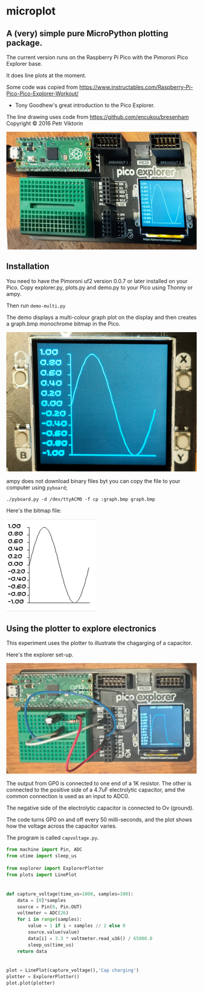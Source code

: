 # microplot

## A (very) simple pure MicroPython plotting package.

The current version runs on the Raspberry Pi Pico with the Pimoroni Pico Explorer base.

It does line plots at the moment.

Some code was copied from https://www.instructables.com/Raspberry-Pi-Pico-Pico-Explorer-Workout/
- Tony Goodhew's great introduction to the Pico Explorer.

The line drawing uses code from https://github.com/encukou/bresenham
Copyright © 2016 Petr Viktorin

![Sample Plot](docs/img/sine3.jpg)

## Installation

You need to have the Pimoroni uf2 version 0.0.7 or later installed on your Pico.
Copy explorer.py, plots.py and demo.py to your Pico using Thonny or ampy.

Then run `demo-multi.py`

The demo displays a multi-colour graph plot on the display and then creates a graph.bmp monochrome bitmap in the Pico.

![Pico display](docs/img/new-sin.jpg)

ampy does not download binary files byt you can copy the file to your computer using `pyboard`;

```shell
./pyboard.py -d /dev/ttyACM0 -f cp :graph.bmp graph.bmp
```
Here's the bitmap file:

![graph.bmp](docs/img/bmp.png)

## Using the plotter to explore electronics

This experiment uses the plotter to illustrate the chagarging of a capacitor.

Here's the explorer set-up.

![Explorer](docs/img/cap-demo.jpg)

The output from GP0 is connected to one end of a 1K resistor. The other is connected to the positive side of 
a 4.7uF electrolytic capacitor, amd the common connection is used as an input to ADC0.

The negative side of the electrolytic capacitor is connected to  Ov (ground).

The code turns GP0 on and off every 50 milli-seconds, and the plot shows how the voltage across the capacitor varies.

The program is called `capvoltage.py`.

```python
from machine import Pin, ADC
from utime import sleep_us

from explorer import ExplorerPlotter
from plots import LinePlot


def capture_voltage(time_us=1000, samples=100):
    data = [0]*samples
    source = Pin(0, Pin.OUT)
    voltmeter = ADC(26)
    for i in range(samples):
        value = 1 if i < samples // 2 else 0
        source.value(value)
        data[i] = 3.3 * voltmeter.read_u16() / 65000.0
        sleep_us(time_us)
    return data


plot = LinePlot(capture_voltage(),'Cap charging')
plotter = ExplorerPlotter()
plot.plot(plotter)
```




